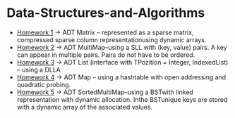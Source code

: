 # Data-Structures-and-Algorithms
- [Homework 1]() -> ADT Matrix – represented  as  a  sparse  matrix,  compressed  sparse  column  representationusing dynamic arrays.
- [Homework 2]() -> ADT MultiMap–using a SLL with (key, value) pairs. A key can appear in multiple pairs. Pairs do not have to be ordered.
- [Homework 3]() -> ADT List (interface with TPozition = Integer, IndexedList) – using a DLLA
- [Homework 4]() -> ADT Map – using a hashtable with open addressing and quadratic probing.
- [Homework 5]() -> ADT SortedMultiMap–using  a BSTwith linked  representation with  dynamic  allocation.  Inthe BSTunique keys are stored with a dynamic array of the associated values.
